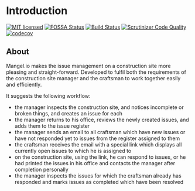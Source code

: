 # Introduction
[![MIT licensed](https://img.shields.io/badge/license-MIT-blue.svg)](./LICENSE) 
[![FOSSA Status](https://app.fossa.io/api/projects/git%2Bgithub.com%2Fmangelio%2Fapp.svg?type=shield)](https://app.fossa.io/projects/git%2Bgithub.com%2Fmangelio%2Fapp?ref=badge_shield)
[![Build Status](https://travis-ci.org/mangelio/app.svg?branch=master)](https://travis-ci.org/mangelio/app)
[![Scrutinizer Code Quality](https://scrutinizer-ci.com/g/mangelio/app/badges/quality-score.png?b=master)](https://scrutinizer-ci.com/g/mangelio/app/?branch=master)
[![codecov](https://codecov.io/gh/mangelio/app/branch/master/graph/badge.svg)](https://codecov.io/gh/mangelio/app) 


## About
Mangel.io makes the issue management on a construction site more pleasing and straight-forward. 
Developed to fulfil both the requirements of the construction site manager and the craftsman to work together easily and efficiently.

It suggests the following workflow:
 - the manager inspects the construction site, and notices incomplete or broken things, and creates an issue for each 
 - the manager returns to his office, reviews the newly created issues, and adds them to the issue register
 - the manager sends an email to all craftsman which have new issues or have not responded yet to issues from the register assigned to them
 - the craftsman receives the email with a special link which displays all currently open issues to which he is assigned to
 - on the construction site, using the link, he can respond to issues, or he had printed the issues in his office and contacts the manager after completion personally
 - the manager inspects the issues for which the craftsman already has responded and marks issues as completed which have been resolved
